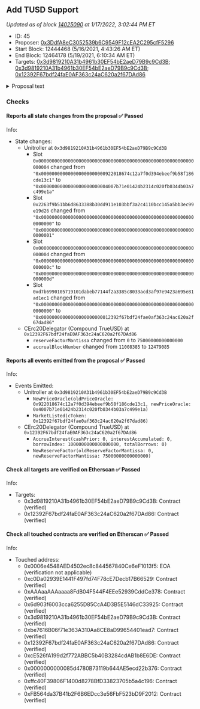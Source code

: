 ## Add TUSD Support

_Updated as of block [14025090](https://etherscan.io/block/14025090) at 1/17/2022, 3:02:44 PM ET_

- ID: 45
- Proposer: [0x3DdfA8eC3052539b6C9549F12cEA2C295cfF5296](https://etherscan.io/address/0x3DdfA8eC3052539b6C9549F12cEA2C295cfF5296)
- Start Block: 12444468 (5/16/2021, 4:43:26 AM ET)
- End Block: 12464178 (5/19/2021, 6:10:34 AM ET)
- Targets: [0x3d9819210A31b4961b30EF54bE2aeD79B9c9Cd3B](https://etherscan.io/address/0x3d9819210A31b4961b30EF54bE2aeD79B9c9Cd3B#code); [0x3d9819210A31b4961b30EF54bE2aeD79B9c9Cd3B](https://etherscan.io/address/0x3d9819210A31b4961b30EF54bE2aeD79B9c9Cd3B#code); [0x12392F67bdf24faE0AF363c24aC620a2f67DAd86](https://etherscan.io/address/0x12392F67bdf24faE0AF363c24aC620a2f67DAd86#code)

<details>
  <summary>Proposal text</summary>

> # Add TUSD Support
> This proposal adds [TrueUSD](https://etherscan.io/token/0x0000000000085d4780B73119b644AE5ecd22b376) as a supported asset.  
>  
> TUSD is a 1:1 US dollar backed stablecoin. TUSD is the only stablecoin that has [real-time, 24/7 attestations](https://real-time-attest.trustexplorer.io/trusttoken) from Armanino, a top US accounting firm, providing assurance that the token is fully collateralized by US Dollars. 
>  
> ## Market Parameters 
> This proposal sets TUSD with a collateral factor of 0%, reserve factor of 7.5%, and unlimited borrow cap. These parameters follow the values set by USDT, with 0% collateral factor. The collateral factor can be proposed to be higher with a future proposal. 
>  
>  This proposal updates the Compound price feed to peg TUSD to $1, similarly to USDC. By using a peg, weakness in the underlying asset will not change collateral requirements for users borrowing TUSD.
>  
> [The interest rate model](https://etherscan.io/address/0xfb564da37b41b2f6b6edcc3e56fbf523bd9f2012) for TrueUSD relies on the same model as cUSDT and cDAI, JumpRateModelV2. 
>  
> ## Contracts 
> cTUSD is an upgradeable cToken contract that has been modified to accommodate potential transfer fees in the underlying token. 
>  
> The cToken contract has been reviewed by OpenZeppelin and the Compound team. The cTUSD contract has been reviewed by the TrustToken and Ethworks teams. 
>  
> The case for why TUSD benefits compound has been discussed by the [compound community here](https://www.comp.xyz/t/trueusd-listing-proposal-stay-tuned/1490)
</details>

### Checks
#### Reports all state changes from the proposal ✅ Passed
  




Info:
- State changes:
    - Unitroller at `0x3d9819210A31b4961b30EF54bE2aeD79B9c9Cd3B`
        - Slot `0x0000000000000000000000000000000000000000000000000000000000000004` changed from `"0x000000000000000000000000922018674c12a7f0d394ebeef9b58f186cde13c1"` to `"0x0000000000000000000000004007b71e01424b2314c020fb0344b03a7c499e1a"`
        - Slot `0x2263f9b51bb6d8633388b30dd911e103bbf3a2c4110bcc145a5bb3ec99e19d26` changed from `"0x0000000000000000000000000000000000000000000000000000000000000000"` to `"0x0000000000000000000000000000000000000000000000000000000000000001"`
        - Slot `0x000000000000000000000000000000000000000000000000000000000000000d` changed from `"0x000000000000000000000000000000000000000000000000000000000000000c"` to `"0x000000000000000000000000000000000000000000000000000000000000000d"`
        - Slot `0xd7b6990105719101dabeb77144f2a3385c8033acd3af97e9423a695e81ad1ec1` changed from `"0x0000000000000000000000000000000000000000000000000000000000000000"` to `"0x00000000000000000000000012392f67bdf24fae0af363c24ac620a2f67dad86"`
    - CErc20Delegator (Compound TrueUSD) at `0x12392F67bdf24faE0AF363c24aC620a2f67DAd86`
        - `reserveFactorMantissa` changed from `0` to `75000000000000000`
        - `accrualBlockNumber` changed from `11008385` to `12479085`

#### Reports all events emitted from the proposal ✅ Passed
  




Info:
- Events Emitted:
    - Unitroller at `0x3d9819210A31b4961b30EF54bE2aeD79B9c9Cd3B`
        - `NewPriceOracle(oldPriceOracle: 0x922018674c12a7f0d394ebeef9b58f186cde13c1, newPriceOracle: 0x4007b71e01424b2314c020fb0344b03a7c499e1a)`
        - `MarketListed(cToken: 0x12392f67bdf24fae0af363c24ac620a2f67dad86)`
    - CErc20Delegator (Compound TrueUSD) at `0x12392F67bdf24faE0AF363c24aC620a2f67DAd86`
        - `AccrueInterest(cashPrior: 0, interestAccumulated: 0, borrowIndex: 1000000000000000000, totalBorrows: 0)`
        - `NewReserveFactor(oldReserveFactorMantissa: 0, newReserveFactorMantissa: 75000000000000000)`

#### Check all targets are verified on Etherscan ✅ Passed
  




Info:
- Targets:
    - 0x3d9819210A31b4961b30EF54bE2aeD79B9c9Cd3B: Contract (verified)
    - 0x12392F67bdf24faE0AF363c24aC620a2f67DAd86: Contract (verified)

#### Check all touched contracts are verified on Etherscan ✅ Passed
  




Info:
- Touched address:
    - 0x0006e4548AED4502ec8c844567840Ce6eF1013f5: EOA (verification not applicable)
    - 0xc0Da02939E1441F497fd74F78cE7Decb17B66529: Contract (verified)
    - 0xAAAaaAAAaaaa8FdB04F544F4EEe52939CddCe378: Contract (verified)
    - 0x6d903f6003cca6255D85CcA4D3B5E5146dC33925: Contract (verified)
    - 0x3d9819210A31b4961b30EF54bE2aeD79B9c9Cd3B: Contract (verified)
    - 0xbe7616B06f71e363A310Aa8CE8aD99654401ead7: Contract (verified)
    - 0x12392F67bdf24faE0AF363c24aC620a2f67DAd86: Contract (verified)
    - 0xcE526fA199d2f772ABBC5b40B3284cdAB1b8E6DE: Contract (verified)
    - 0x0000000000085d4780B73119b644AE5ecd22b376: Contract (verified)
    - 0xffc40F39806F1400d8278BfD33823705b5a4c196: Contract (verified)
    - 0xFB564da37B41b2F6B6EDcc3e56FbF523bD9F2012: Contract (verified)
